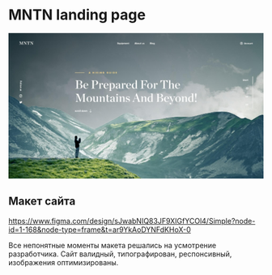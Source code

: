 # MNTN landing page

![img layout](img/MNTN.jpeg)

## Макет сайта
https://www.figma.com/design/sJwabNIQ83JF9XIGfYCOl4/Simple?node-id=1-168&node-type=frame&t=ar9YkAoDYNFdKHoX-0

Все непонятные моменты макета решались на усмотрение разработчика. Сайт валидный, типографирован, респонсивный, изображения оптимизированы.